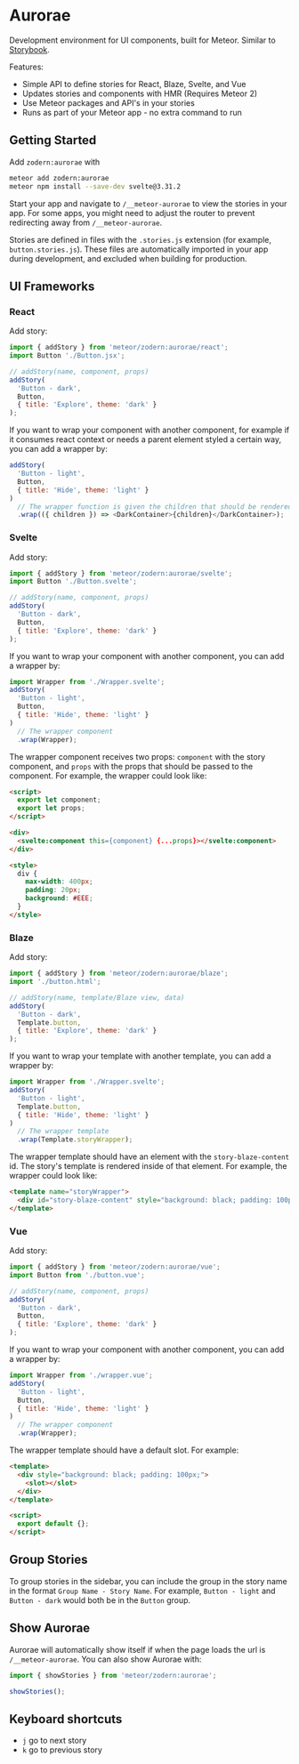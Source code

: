 # Aurorae

Development environment for UI components, built for Meteor. Similar to [Storybook](https://storybook.js.org/).

Features:

- Simple API to define stories for React, Blaze, Svelte, and Vue
- Updates stories and components with HMR (Requires Meteor 2)
- Use Meteor packages and API's in your stories
- Runs as part of your Meteor app - no extra command to run

## Getting Started

Add `zodern:aurorae` with

```bash
meteor add zodern:aurorae
meteor npm install --save-dev svelte@3.31.2
```

Start your app and navigate to `/__meteor-aurorae` to view the stories in your app. For some apps, you might need to adjust the router to prevent redirecting away from `/__meteor-aurorae`.

Stories are defined in files with the `.stories.js` extension (for example, `button.stories.js`). These files are automatically imported in your app during development, and excluded when building for production.

## UI Frameworks

### React

Add story:

```js
import { addStory } from 'meteor/zodern:aurorae/react';
import Button './Button.jsx';

// addStory(name, component, props)
addStory(
  'Button - dark',
  Button,
  { title: 'Explore', theme: 'dark' }
);
```

If you want to wrap your component with another component, for example if it consumes react context or needs a parent element styled a certain way, you can add a wrapper by:

```js
addStory(
  'Button - light',
  Button,
  { title: 'Hide', theme: 'light' }
)
  // The wrapper function is given the children that should be rendered, and returns a react element
  .wrap(({ children }) => <DarkContainer>{children}</DarkContainer>);
```

### Svelte

Add story:

```js
import { addStory } from 'meteor/zodern:aurorae/svelte';
import Button './Button.svelte';

// addStory(name, component, props)
addStory(
  'Button - dark',
  Button,
  { title: 'Explore', theme: 'dark' }
);
```

If you want to wrap your component with another component, you can add a wrapper by:

```js
import Wrapper from './Wrapper.svelte';
addStory(
  'Button - light',
  Button,
  { title: 'Hide', theme: 'light' }
)
  // The wrapper component
  .wrap(Wrapper);
```

The wrapper component receives two props: `component` with the story component, and `props` with the props that should be passed to the component. For example, the wrapper could look like:

```html
<script>
  export let component;
  export let props;
</script>

<div>
  <svelte:component this={component} {...props}></svelte:component>
</div>

<style>
  div {
    max-width: 400px;
    padding: 20px;
    background: #EEE;
  }
</style>
```

### Blaze

Add story:

```js
import { addStory } from 'meteor/zodern:aurorae/blaze';
import './button.html';

// addStory(name, template/Blaze view, data)
addStory(
  'Button - dark',
  Template.button,
  { title: 'Explore', theme: 'dark' }
);
```

If you want to wrap your template with another template, you can add a wrapper by:

```js
import Wrapper from './Wrapper.svelte';
addStory(
  'Button - light',
  Template.button,
  { title: 'Hide', theme: 'light' }
)
  // The wrapper template
  .wrap(Template.storyWrapper);
```

The wrapper template should have an element with the `story-blaze-content` id. The story's template is rendered inside of that element. For example, the wrapper could look like:

```html
<template name="storyWrapper">
  <div id="story-blaze-content" style="background: black; padding: 100px;"></div>
</template>
```

### Vue

Add story:

```js
import { addStory } from 'meteor/zodern:aurorae/vue';
import Button from './button.vue';

// addStory(name, component, props)
addStory(
  'Button - dark',
  Button,
  { title: 'Explore', theme: 'dark' }
);
```

If you want to wrap your component with another component, you can add a wrapper by:

```js
import Wrapper from './wrapper.vue';
addStory(
  'Button - light',
  Button,
  { title: 'Hide', theme: 'light' }
)
  // The wrapper component
  .wrap(Wrapper);
```

The wrapper template should have a default slot. For example:

```html
<template>
  <div style="background: black; padding: 100px;">
    <slot></slot>
  </div>
</template>

<script>
  export default {};
</script>

```

## Group Stories

To group stories in the sidebar, you can include the group in the story name in the format `Group Name - Story Name`. For example, `Button - light` and `Button - dark` would both be in the `Button` group.

## Show Aurorae

Aurorae will automatically show itself if when the page loads the url is `/__meteor-aurorae`. You can also show Aurorae with:

```js
import { showStories } from 'meteor/zodern:aurorae';

showStories();
```

## Keyboard shortcuts

- `j` go to next story
- `k` go to previous story
